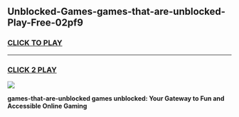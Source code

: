 
## Unblocked-Games-games-that-are-unblocked-Play-Free-02pf9
<h3>
<a href="https://premium76.site?title=games-that-are-unblocked&ref=09A">CLICK TO PLAY</a></h3>
<hr>

<h3>
<a href="https://premium76.site?title=games-that-are-unblocked&ref=09A">CLICK 2 PLAY</a>
  
</h3>

<a href="https://premium76.site?title=games-that-are-unblocked&ref=09A"><img src="https://clearcache.store/games.png"></a>


**games-that-are-unblocked games unblocked: Your Gateway to Fun and Accessible Online Gaming**
